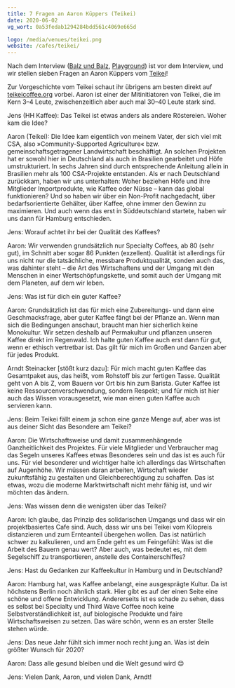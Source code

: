 ```yaml
---
title: 7 Fragen an Aaron Küppers (Teikei)
date: 2020-06-02
vg_wort: 0a53fedab1294284bdd561c4069e665d

logo: /media/venues/teikei.png
website: /cafes/teikei/
---
```


Nach dem Interview ([Balz und Balz](/schnack/3-fragen-an-chris-balz-balz-und-balz/), [Playground](/schnack/4-fragen-an-veljko-tatalovic-playground-coffee/)) ist vor dem Interview, und wir stellen sieben Fragen an Aaron Küppers vom [Teikei](/cafes/teikei/)!

Zur Vorgeschichte vom Teikei schaut ihr übrigens am besten direkt auf [teikeicoffee.org](https://teikeicoffee.org/) vorbei. Aaron ist einer der Mitinitiatoren von Teikei, die im Kern 3–4 Leute, zwischenzeitlich aber auch mal 30–40 Leute stark sind.

Jens (HH Kaffee): Das Teikei ist etwas anders als andere Röstereien. Woher kam die Idee?

Aaron (Teikei): Die Idee kam eigentlich von meinem Vater, der sich viel mit CSA, also »Community-Supported Agriculture« bzw. gemeinschaftsgetragener Landwirtschaft beschäftigt. An solchen Projekten hat er sowohl hier in Deutschland als auch in Brasilien gearbeitet und Höfe umstrukturiert. In sechs Jahren sind durch entsprechende Anleitung allein in Brasilien mehr als 100 CSA-Projekte entstanden. Als er nach Deutschland zurückkam, haben wir uns unterhalten: Woher beziehen Höfe und ihre Mitglieder Importprodukte, wie Kaffee oder Nüsse – kann das global funktionieren? Und so haben wir über ein Non-Profit nachgedacht, über bedarfsorientierte Gehälter, über Kaffee, ohne immer den Gewinn zu maximieren. Und auch wenn das erst in Süddeutschland startete, haben wir uns dann für Hamburg entschieden.

Jens: Worauf achtet ihr bei der Qualität des Kaffees?

Aaron: Wir verwenden grundsätzlich nur Specialty Coffees, ab 80 (sehr gut), im Schnitt aber sogar 86 Punkten (exzellent). Qualität ist allerdings für uns nicht nur die tatsächliche, messbare Produktqualität, sonden auch das, was dahinter steht – die Art des Wirtschaftens und der Umgang mit den Menschen in einer Wertschöpfungskette, und somit auch der Umgang mit dem Planeten, auf dem wir leben.

Jens: Was ist für dich ein guter Kaffee?

Aaron: Grundsätzlich ist das für mich eine Zubereitungs- und dann eine Geschmacksfrage, aber guter Kaffee fängt bei der Pflanze an. Wenn man sich die Bedingungen anschaut, braucht man hier sicherlich keine Monokultur. Wir setzen deshalb auf Permakultur und pflanzen unseren Kaffee direkt im Regenwald. Ich halte guten Kaffee auch erst dann für gut, wenn er ethisch vertretbar ist. Das gilt für mich im Großen und Ganzen aber für jedes Produkt.

Arndt Steinacker [stößt kurz dazu]: Für mich macht guten Kaffee das Gesamtpaket aus, das heißt, vom Rohstoff bis zur fertigen Tasse. Qualität geht von A bis Z, vom Bauern vor Ort bis hin zum Barista. Guter Kaffee ist keine Ressourcenverschwendung, sondern Respekt; und für mich ist hier auch das Wissen vorausgesetzt, wie man einen guten Kaffee auch servieren kann.

Jens: Beim Teikei fällt einem ja schon eine ganze Menge auf, aber was ist aus deiner Sicht das Besondere am Teikei?

Aaron: Die Wirtschaftsweise und damit zusammenhängende Ganzheitlichkeit des Projektes. Für viele Mitglieder und Verbraucher mag das Segeln unseres Kaffees etwas Besonderes sein und das ist es auch für uns. Für viel besonderer und wichtiger halte ich allerdings das Wirtschaften auf Augenhöhe. Wir müssen daran arbeiten, Wirtschaft wieder zukunftsfähig zu gestalten und Gleichberechtigung zu schaffen. Das ist etwas, wozu die moderne Marktwirtschaft nicht mehr fähig ist, und wir möchten das ändern.

Jens: Was wissen denn die wenigsten über das Teikei?

Aaron: Ich glaube, das Prinzip des solidarischen Umgangs und dass wir ein projektbasiertes Cafe sind. Auch, dass wir uns bei Teikei vom Kilopreis distanzieren und zum Ernteanteil übergehen wollen. Das ist natürlich schwer zu kalkulieren, und am Ende geht es um Feingefühl: Was ist die Arbeit des Bauern genau wert? Aber auch, was bedeutet es, mit dem Segelschiff zu transportieren, anstelle des Containerschiffes?

Jens: Hast du Gedanken zur Kaffeekultur in Hamburg und in Deutschland?

Aaron: Hamburg hat, was Kaffee anbelangt, eine ausgesprägte Kultur. Da ist höchstens Berlin noch ähnlich stark. Hier gibt es auf der einen Seite eine schöne und offene Entwicklung. Andererseits ist es schade zu sehen, dass es selbst bei Specialty und Third Wave Coffee noch keine Selbstverständlichkeit ist, auf biologische Produkte und faire Wirtschaftsweisen zu setzen. Das wäre schön, wenn es an erster Stelle stehen würde.

Jens: Das neue Jahr fühlt sich immer noch recht jung an. Was ist dein größter Wunsch für 2020?

Aaron: Dass alle gesund bleiben und die Welt gesund wird 😊

Jens: Vielen Dank, Aaron, und vielen Dank, Arndt!